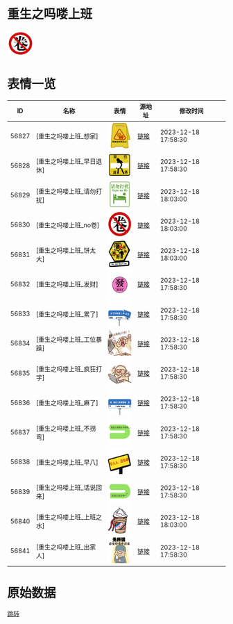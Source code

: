 # 重生之吗喽上班

<img src="./cover.png" height="60" alt="cover" />

# 表情一览

|ID|名称|表情|源地址|修改时间|
|----|----|----|----|----|
|56827|[重生之吗喽上班_想家]|<img src="./pic/056827_%5B重生之吗喽上班_想家%5D.png" height="60" alt="想家"/>|[链接](https://i0.hdslb.com/bfs/garb/da878718ce07034b3c208a24cb88ff7e7eadfacc.png)|2023-12-18 17:58:30|
|56828|[重生之吗喽上班_早日退休]|<img src="./pic/056828_%5B重生之吗喽上班_早日退休%5D.png" height="60" alt="早日退休"/>|[链接](https://i0.hdslb.com/bfs/garb/05b00a7be6d308ff8e4f02ff7fba31d47dac3f96.png)|2023-12-18 17:58:30|
|56829|[重生之吗喽上班_请勿打扰]|<img src="./pic/056829_%5B重生之吗喽上班_请勿打扰%5D.png" height="60" alt="请勿打扰"/>|[链接](https://i0.hdslb.com/bfs/garb/a9d643365ead540e3dd4feb793e4a856621a7e43.png)|2023-12-18 18:03:00|
|56830|[重生之吗喽上班_no卷]|<img src="./pic/056830_%5B重生之吗喽上班_no卷%5D.png" height="60" alt="no卷"/>|[链接](https://i0.hdslb.com/bfs/garb/1e8695326f01190103de48c1f20818d71a89f869.png)|2023-12-18 18:03:00|
|56831|[重生之吗喽上班_饼太大]|<img src="./pic/056831_%5B重生之吗喽上班_饼太大%5D.png" height="60" alt="饼太大"/>|[链接](https://i0.hdslb.com/bfs/garb/4586fc5cfc926a2fc3b86ea4aea37ec38c8943df.png)|2023-12-18 18:03:00|
|56832|[重生之吗喽上班_发财]|<img src="./pic/056832_%5B重生之吗喽上班_发财%5D.png" height="60" alt="发财"/>|[链接](https://i0.hdslb.com/bfs/garb/d532f52953c68b929f49ec9b415f28df56cf8949.png)|2023-12-18 17:58:30|
|56833|[重生之吗喽上班_累了]|<img src="./pic/056833_%5B重生之吗喽上班_累了%5D.png" height="60" alt="累了"/>|[链接](https://i0.hdslb.com/bfs/garb/35adebc4afa6dd5316b046a17c4f5d992ae4cf36.png)|2023-12-18 17:58:30|
|56834|[重生之吗喽上班_工位暴躁]|<img src="./pic/056834_%5B重生之吗喽上班_工位暴躁%5D.png" height="60" alt="工位暴躁"/>|[链接](https://i0.hdslb.com/bfs/garb/8b79f22295a31278338b2a9855a21e8117d0a213.png)|2023-12-18 17:58:30|
|56835|[重生之吗喽上班_疯狂打字]|<img src="./pic/056835_%5B重生之吗喽上班_疯狂打字%5D.png" height="60" alt="疯狂打字"/>|[链接](https://i0.hdslb.com/bfs/garb/501389cbb4c0abf09f97d73ac1d272527add2618.png)|2023-12-18 17:58:30|
|56836|[重生之吗喽上班_麻了]|<img src="./pic/056836_%5B重生之吗喽上班_麻了%5D.png" height="60" alt="麻了"/>|[链接](https://i0.hdslb.com/bfs/garb/dc0a3b03409e2775705cf87e51a66ce8e9419c39.png)|2023-12-18 17:58:30|
|56837|[重生之吗喽上班_不拐弯]|<img src="./pic/056837_%5B重生之吗喽上班_不拐弯%5D.png" height="60" alt="不拐弯"/>|[链接](https://i0.hdslb.com/bfs/garb/bfa76a1b86198dbaa20378fa881a691296a41d4a.png)|2023-12-18 17:58:30|
|56838|[重生之吗喽上班_早八]|<img src="./pic/056838_%5B重生之吗喽上班_早八%5D.png" height="60" alt="早八"/>|[链接](https://i0.hdslb.com/bfs/garb/77cc15c2453746a34e11f264f0729b72a7f419d2.png)|2023-12-18 17:58:30|
|56839|[重生之吗喽上班_话说回来]|<img src="./pic/056839_%5B重生之吗喽上班_话说回来%5D.png" height="60" alt="话说回来"/>|[链接](https://i0.hdslb.com/bfs/garb/ff4b7180858f8bf458bed2755a189fb209b3ed13.png)|2023-12-18 17:58:30|
|56840|[重生之吗喽上班_上班之水]|<img src="./pic/056840_%5B重生之吗喽上班_上班之水%5D.png" height="60" alt="上班之水"/>|[链接](https://i0.hdslb.com/bfs/garb/af720e9bd9b079aef75111426c271c6f67bb289f.png)|2023-12-18 18:03:00|
|56841|[重生之吗喽上班_出家人]|<img src="./pic/056841_%5B重生之吗喽上班_出家人%5D.png" height="60" alt="出家人"/>|[链接](https://i0.hdslb.com/bfs/garb/07cbe6203575c331ccdea16d8e38c40e67a2329f.png)|2023-12-18 17:58:30|

# 原始数据

[跳转](./raw.json)

